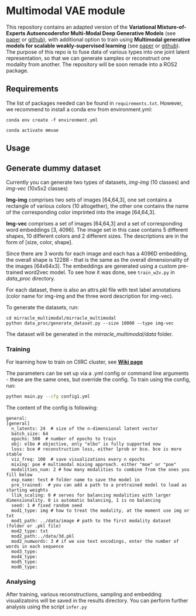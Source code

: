 # Multimodal VAE module
This repository contains an adapted version of the **Variational Mixture-of-Experts Autoencodersfor Multi-Modal Deep Generative Models** (see [paper](https://arxiv.org/pdf/1911.03393.pdf) or [github](https://github.com/iffsid/mmvae)), with additional option to train using **Multimodal generative models for scalable weakly-supervised learning** (see [paper](https://arxiv.org/pdf/1802.05335.pdf) or [github](https://github.com/mhw32/multimodal-vae-public)). The purpose of this repo is to fuse data of various types into one joint latent representation, so that we can generate samples or reconstruct one modality from another. The repository will be soon remade into a ROS2 package.

## Requirements
The list of packages needed can be found in `requirements.txt`. However, we recommend to install a conda env from environment.yml:


`conda env create -f environment.yml`

`conda activate mmvae`



## Usage

## Generate dummy dataset

Currently you can generate two types of datasets, _img-img_ (10 classes) and _img-vec_ (10x5x2 classes)


**Img-img** comprises two sets of images [64,64,3], one set contains a rectangle of various colors (10 altogether), the other one contains the name of the corresponding color imprinted into the image [64,64,3]. 


**Img-vec** comprises a set of images [64,64,3] and a set of corresponding word embeddings [3, 4096]. The image set in this case contains 5 different shapes, 10 different colors and 2 different sizes. The descriptions are in the form of [size, color, shape].  


Since there are 3 words for each image and each has a 4096D embedding, the overall shape is 12288 - that is the same as the overall dimensionality of the images [64x64x3]. The embeddings are generated using a custom pre-trained word2vec model. To see how it was done, see `train_w2v.py` in _data_proc_ directory.


For each dataset, there is also an attrs.pkl file with text label annotations (color name for img-img and the three word description for img-vec).

To generate the datasets, run:

```
cd mirracle_multimodal/mirracle_multimodal
python data_proc/generate_dataset.py --size 10000 --type img-vec
```

The dataset will be generated in the *mirracle_multimodal/data* folder.  


### Training

For learning how to train on CIIRC cluster, see [**Wiki page**](https://gitlab.ciirc.cvut.cz/imitrob/mirracle/mirracle_wiki/-/wikis/tutorials/How-to-train-and-run-Multimodal-Fusion)


The parameters can be set up via a .yml config or command line arguments - these are the same ones, but override the config. To train using the config, run:


```bash
python main.py --cfg config1.yml
```


The content of the config is following:
```
general:
[general]
  n_latents: 24  # size of the n-dimensional latent vector
  batch_size: 64
  epochs: 500  # number of epochs to train
  obj: elbo # objective, only "elbo" is fully supported now
  loss: bce # reconstruction loss, either lprob or bce. bce is more stable
  viz_freq: 100  # save visualizations every n epochs
  mixing: poe # multimodal mixing approach. either "moe" or "poe"
  modalities_num: 2 # how many modalities to combine from the ones you fill below
  exp_name: test # folder name to save the model in
  pre_trained:  # you can add a path to a pretrained model to load as starting weights
  llik_scaling: 0 # serves for balancing modalities with larger dimensionality. 0 is automatic balancing, 1 is no balancing
  seed: 1 # fixed random seed
  mod1_type: img # how to treat the modality, at the moment use img or txt
  mod1_path: ../data/image # path to the first modality dataset (folder or .pkl file)
  mod2_type: txt
  mod2_path:../data/3d.pkl
  mod2_numwords: 3 # if we use text encodings, enter the number of words in each sequence
  mod3_type:
  mod4_type:
  mod5_type:
  mod6_type:
```

### Analysing
After training, various reconstructions, sampling and embedding visualizatoins will be saved in the results directory. You can perform further analysis using the script `infer.py`

